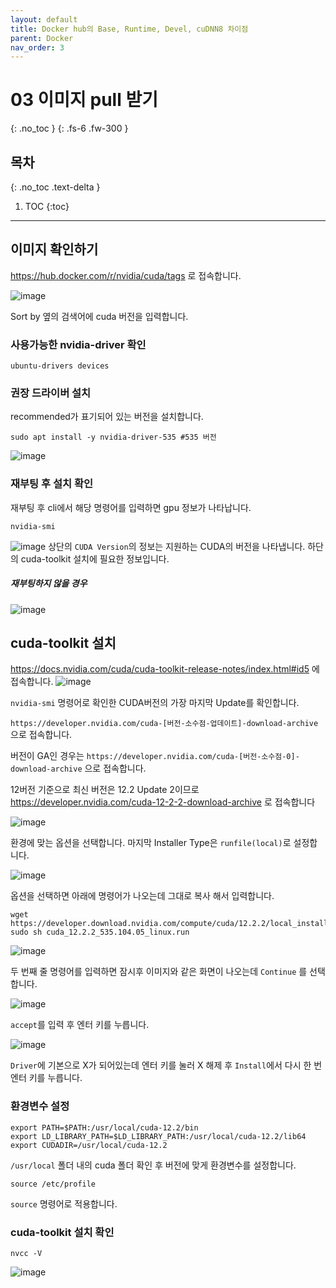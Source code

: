 ```yaml
---
layout: default
title: Docker hub의 Base, Runtime, Devel, cuDNN8 차이점
parent: Docker
nav_order: 3
---
```



# 03 이미지 pull 받기
{: .no_toc } 
{: .fs-6 .fw-300 }

## 목차
{: .no_toc .text-delta }

1. TOC
{:toc}

---

## 이미지 확인하기

https://hub.docker.com/r/nvidia/cuda/tags 로 접속합니다.

![image](https://github.com/cjddn/cjddn.github.io/assets/137849066/e3c461f1-683e-4041-9b50-be9b1dad9068)

Sort by 옆의 검색어에 cuda 버전을 입력합니다.


### 사용가능한 nvidia-driver 확인

```
ubuntu-drivers devices
```

### 권장 드라이버 설치

recommended가 표기되어 있는 버전을 설치합니다.
```
sudo apt install -y nvidia-driver-535 #535 버전
```
![image](https://github.com/cjddn/cjddn.github.io/assets/137849066/a3f67aef-0abd-4171-9885-564a02be42c5)



### 재부팅 후 설치 확인

재부팅 후 cli에서 해당 명령어를 입력하면 gpu 정보가 나타납니다.


```
nvidia-smi
```
![image](https://github.com/cjddn/cjddn.github.io/assets/137849066/6d0fafa8-b54f-4759-a970-f3cc94603fad)
상단의 `CUDA Version`의 정보는 지원하는 CUDA의 버전을 나타냅니다. 하단의 cuda-toolkit 설치에 필요한 정보입니다.
##### 재부팅하지 않을 경우
![image](https://github.com/cjddn/cjddn.github.io/assets/137849066/82a27754-d7be-4195-9602-c464187e4c27)

## cuda-toolkit 설치

https://docs.nvidia.com/cuda/cuda-toolkit-release-notes/index.html#id5 에 접속합니다.
![image](https://github.com/cjddn/cjddn.github.io/assets/137849066/ee5d8952-807e-4506-96f7-72dd6fcfe237)

`nvidia-smi` 명령어로 확인한 CUDA버전의 가장 마지막 Update를 확인합니다.

`https://developer.nvidia.com/cuda-[버전-소수점-업데이트]-download-archive` 으로 접속합니다.

버전이 GA인 경우는 `https://developer.nvidia.com/cuda-[버전-소수점-0]-download-archive`
으로 접속합니다.

12버전 기준으로 최신 버전은 12.2 Update 2이므로 https://developer.nvidia.com/cuda-12-2-2-download-archive 로 접속합니다

![image](https://github.com/cjddn/cjddn.github.io/assets/137849066/4d5f3d94-6090-4cec-9102-1725deaeb583)

환경에 맞는 옵션을 선택합니다. 마지막 Installer Type은 `runfile(local)`로 설정합니다.

![image](https://github.com/cjddn/cjddn.github.io/assets/137849066/1b3612e3-1bbd-49e9-8a2c-833fd4b9a432)

옵션을 선택하면 아래에 명령어가 나오는데 그대로 복사 해서 입력합니다.

```
wget https://developer.download.nvidia.com/compute/cuda/12.2.2/local_installers/cuda_12.2.2_535.104.05_linux.run
sudo sh cuda_12.2.2_535.104.05_linux.run
```

![image](https://github.com/cjddn/cjddn.github.io/assets/137849066/f4a7c979-46e7-4a5a-a876-62af10f8e420)

두 번째 줄 명령어를 입력하면 잠시후 이미지와 같은 화면이 나오는데 `Continue` 를 선택합니다.

![image](https://github.com/cjddn/cjddn.github.io/assets/137849066/debffe2a-e620-4126-a1c8-dc6bcd2b2be0)

`accept`를 입력 후 엔터 키를 누릅니다.

![image](https://github.com/cjddn/cjddn.github.io/assets/137849066/4b8b7e52-6619-4258-9677-aa19511cc8ae)

`Driver`에 기본으로 X가 되어있는데 엔터 키를 눌러 X 해제 후 `Install`에서 다시 한 번 엔터 키를 누릅니다.

### 환경변수 설정
```
export PATH=$PATH:/usr/local/cuda-12.2/bin
export LD_LIBRARY_PATH=$LD_LIBRARY_PATH:/usr/local/cuda-12.2/lib64
export CUDADIR=/usr/local/cuda-12.2
```
`/usr/local` 폴더 내의 cuda 폴더 확인 후 버전에 맞게 환경변수를 설정합니다.

```
source /etc/profile
```
`source` 명령어로 적용합니다.

### cuda-toolkit 설치 확인

```
nvcc -V
```
![image](https://github.com/cjddn/cjddn.github.io/assets/137849066/7e80219e-1d59-4095-8c81-9712fe48d3e9)

